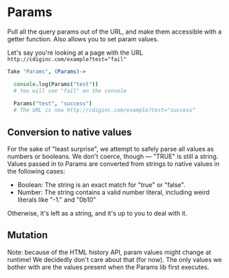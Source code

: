 # Params

Pull all the query params out of the URL, and make them accessible with a getter function. Also allows you to set param values.

Let's say you're looking at a page with the URL `http://cdiginc.com/example?test="fail"`

```coffee
Take "Params", (Params)->

  console.log(Params("test"))
  # You will see "fail" on the console
  
  Params("test", "success")
  # The URL is now http://cdiginc.com/example?test="success"
```

## Conversion to native values

For the sake of "least surprise", we attempt to safely parse all values as numbers or booleans. We don't coerce, though — "TRUE" is still a string. Values passed in to Params are converted from strings to native values in the following cases:

* Boolean: The string is an exact match for "true" or "false".
* Number: The string contains a valid number literal, including weird literals like "-1." and "0b10"

Otherwise, it's left as a string, and it's up to you to deal with it.

## Mutation

Note: because of the HTML history API, param values might change at runtime! We decidedly don't care about that (for now). The only values we bother with are the values present when the Params lib first executes.
